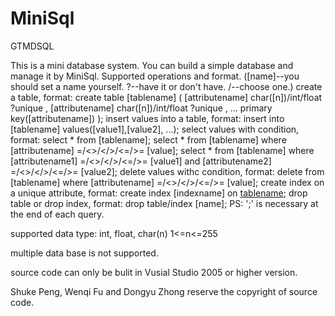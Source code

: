 # MiniSql
GTMDSQL

This is a mini database system. You can build a simple database and manage it by MiniSql.
Supported operations and format. ([name]--you should set a name yourself. ?--have it or don't have. /--choose one.)
create a table, format:
    create table [tablename] (
        [attributename]  char([n])/int/float  ?unique ,
        [attributename]  char([n])/int/float  ?unique ,
        ...
        primary key([attributename])
    );
insert values into a table, format:
    insert into [tablename] values([value1],[value2], ...);
select values with condition, format:
    select * from [tablename];
    select * from [tablename] where [attributename] =/<>/</>/<=/>= [value];
    select * from [tablename] where [attributename1] =/<>/</>/<=/>= [value1] and [attributename2] =/<>/</>/<=/>= [value2];
delete values withc condition, format:
    delete from [tablename] where [attributename] =/<>/</>/<=/>= [value];
create index on a unique attribute, format:
    create index [indexname] on [tablename]([attributename]);
drop table or drop index, format:
    drop table/index [name];
PS: ';' is necessary at the end of each query.

supported data type:
int, float, char(n) 1<=n<=255

multiple data base is not supported.

source code can only be bulit in Vusial Studio 2005 or higher version.

Shuke Peng, Wenqi Fu and Dongyu Zhong reserve the copyright of source code.

